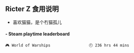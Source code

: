 ## Ricter Z 食用说明
- 喜欢猫猫，是个冇猫孤儿

<!-- steam-box start -->
#### - Steam playtime leaderboard
```text
🎮 World of Warships                 🕘 236 hrs 44 mins
```
<!-- Powered by https://github.com/YouEclipse/steam-box . -->
<!-- steam-box end -->
